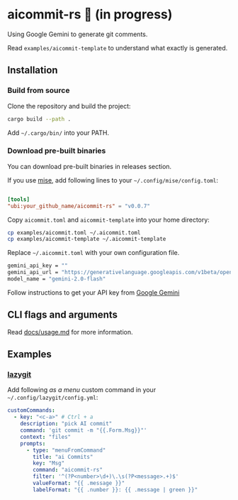 # aicommit-rs 🔨 (in progress)

Using Google Gemini to generate git comments.

Read `examples/aicommit-template` to understand what exactly is generated.

## Installation

### Build from source

Clone the repository and build the project:

```bash
cargo build --path .
```

Add `~/.cargo/bin/` into your PATH.

### Download pre-built binaries

You can download pre-built binaries in releases section.

If you use [mise](https://mise.jdx.dev/), add following lines to your `~/.config/mise/config.toml`:

```toml

[tools]
"ubi:your_github_name/aicommit-rs" = "v0.0.7"
```

Copy `aicommit.toml` and `aicommit-template` into your home directory:

```bash
cp examples/aicommit.toml ~/.aicommit.toml
cp examples/aicommit-template ~/.aicommit-template
```

Replace `~/.aicommit.toml` with your own configuration file.

```bash
gemini_api_key = ""
gemini_api_url = "https://generativelanguage.googleapis.com/v1beta/openai"
model_name = "gemini-2.0-flash"

```

Follow instructions to get your API key from [Google Gemini](<https://ai.google.dev/gemini-api/docs/quickstart>)

## CLI flags and arguments

Read [docs/usage.md](docs/usage.md) for more information.

## Examples

### [lazygit](https://github.com/jesseduffield/lazygit)

Add following *as a menu* custom command in your `~/.config/lazygit/config.yml`:

```yaml
customCommands:
  - key: "<c-a>" # Ctrl + a
    description: "pick AI commit"
    command: 'git commit -m "{{.Form.Msg}}"'
    context: "files"
    prompts:
      - type: "menuFromCommand"
        title: "ai Commits"
        key: "Msg"
        command: "aicommit-rs"
        filter: '^(?P<number>\d+)\.\s(?P<message>.+)$'
        valueFormat: "{{ .message }}"
        labelFormat: "{{ .number }}: {{ .message | green }}"
```
